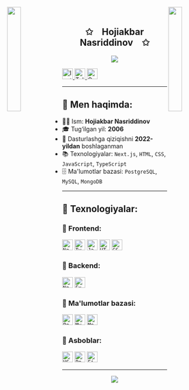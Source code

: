 <img
  align="left"
  src="https://user-images.githubusercontent.com/65187002/144930161-2f783401-8d27-4fdf-a2f7-cc0ba32f1f1f.gif"
  width="25%"
  style="display:inline;">
  
<img
    align="right"
    src="https://user-images.githubusercontent.com/65187002/144930161-2f783401-8d27-4fdf-a2f7-cc0ba32f1f1f.gif"
    width="25%"
    style="display:inline;">
<br>

<p align="center">
  <h2 align="center">✩&emsp;Hojiakbar Nasriddinov&emsp;✩</h2>
</p>

<p align="center">
  <img src="https://capsule-render.vercel.app/api?type=waving&color=gradient&height=120&section=header&text=Welcome%20to%20my%20GitHub!&fontAlign=50&fontAlignY=40&desc=Developer%20Journey%20Since%202022&descAlign=50&descAlignY=70" />
</p>

<p align="left">
  <a href="https://www.instagram.com/hojiakbar____0628/">
    <img height="25" src="https://img.shields.io/badge/Instagram-E4405F?style=for-the-badge&logo=instagram&logoColor=white" alt="Instagram"/>
  </a>
  <a href="https://t.me/hojiakbar_0628">
    <img height="25" src="https://img.shields.io/badge/Telegram-26A5E4?style=for-the-badge&logo=telegram&logoColor=white" alt="Telegram"/>
  </a>
  <a href="mailto:hojiakbar@example.com">
    <img height="25" src="https://img.shields.io/badge/Gmail-D14836?style=for-the-badge&logo=gmail&logoColor=white" alt="Gmail"/>
  </a>
</p>

---

## 🧠 Men haqimda:

- 👨‍💻 Ism: **Hojiakbar Nasriddinov**
- 🎓 Tug‘ilgan yil: **2006**
- 🚀 Dasturlashga qiziqishni **2022-yildan** boshlaganman
- 📚 Texnologiyalar: `Next.js`, `HTML`, `CSS`, `JavaScript`, `TypeScript`
- 🗄 Ma'lumotlar bazasi: `PostgreSQL`, `MySQL`, `MongoDB`

---

## 🚀 Texnologiyalar:

### 🔹 Frontend:
<code><img height="25" src="https://img.shields.io/badge/Next.js-000000?style=flat&logo=next.js&logoColor=white" alt="Next.js"/></code>
<code><img height="25" src="https://img.shields.io/badge/TypeScript-3178C6?style=flat&logo=typescript&logoColor=white" alt="TypeScript"/></code>
<code><img height="25" src="https://img.shields.io/badge/JavaScript-F7DF1E?style=flat&logo=javascript&logoColor=black" alt="JavaScript"/></code>
<code><img height="25" src="https://img.shields.io/badge/HTML5-E34F26?style=flat&logo=html5&logoColor=white" alt="HTML5"/></code>
<code><img height="25" src="https://img.shields.io/badge/CSS3-1572B6?style=flat&logo=css3&logoColor=white" alt="CSS3"/></code>

### 🔹 Backend:
<code><img height="25" src="https://img.shields.io/badge/Node.js-339933?style=flat&logo=node.js&logoColor=white" alt="Node.js"/></code>
<code><img height="25" src="https://img.shields.io/badge/Express.js-000000?style=flat&logo=express&logoColor=white" alt="Express.js"/></code>

### 🔹 Ma'lumotlar bazasi:
<code><img height="25" src="https://img.shields.io/badge/PostgreSQL-336791?style=flat&logo=postgresql&logoColor=white" alt="PostgreSQL"/></code>
<code><img height="25" src="https://img.shields.io/badge/MySQL-005C84?style=flat&logo=mysql&logoColor=white" alt="MySQL"/></code>
<code><img height="25" src="https://img.shields.io/badge/MongoDB-47A248?style=flat&logo=mongodb&logoColor=white" alt="MongoDB"/></code>

### 🔹 Asboblar:
<code><img height="25" src="https://img.shields.io/badge/VsCode-007ACC?style=flat&logo=visual-studio-code&logoColor=white" alt="VS Code"/></code>
<code><img height="25" src="https://img.shields.io/badge/Postman-FF6C37?style=flat&logo=postman&logoColor=white" alt="Postman"/></code>
<code><img height="25" src="https://img.shields.io/badge/Figma-F24E1E?style=flat&logo=figma&logoColor=white" alt="Figma"/></code>

---

<p align="center">
  <img src="https://github-readme-stats.vercel.app/api?username=hojiakbarnasriddinov&show_icons=true&theme=tokyonight" />
</p>
